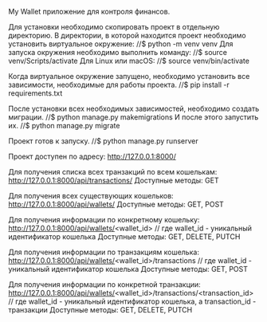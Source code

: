 My Wallet приложение для контроля финансов.

Для установки необходимо скопировать проект в отдельную директорию.
В директории, в которой находится проект необходимо установить виртуальное окружение:
//$ python -m venv venv
Для запуска окружения необходимо выполнить команду:
//$ source venv/Scripts/activate
Для Linux или macOS:
//$ source venv/bin/activate

Когда виртуальное окружение запущено, необходимо установить все зависимости, необходимые для работы проекта.
//$ pip install -r requirements.txt

После установки всех необходимых зависимостей, необходимо создать миграции.
//$ python manage.py makemigrations
И после этого запустить их.
//$ python manage.py migrate

Проект готов к запуску.
//$ python manage.py runserver

Проект доступен по адресу:
http://127.0.0.1:8000/

Для получения списка всех транзакций по всем кошелькам:
http://127.0.0.1:8000/api/transactions/
Доступные методы: GET

Для получения всех существующих кошельков:
http://127.0.0.1:8000/api/wallets/
Доступные методы: GET, POST

Для получения информации по конкретному кошельку:
http://127.0.0.1:8000/api/wallets/<wallet_id> // где wallet_id - уникальный идентификатор кошелька
Доступные методы: GET, DELETE, PUTCH

Для получения информации по транзакциям кошелька:
http://127.0.0.1:8000/api/wallets/<wallet_id>/transactions // где wallet_id - уникальный идентификатор кошелька
Доступные методы: GET, POST

Для получения информации по конкретной транзакции:
http://127.0.0.1:8000/api/wallets/<wallet_id>/transactions/<transaction_id> // где wallet_id - уникальный идентификатор кошелька, a transaction_id - транзакции
Доступные методы: GET, DELETE, PUTCH